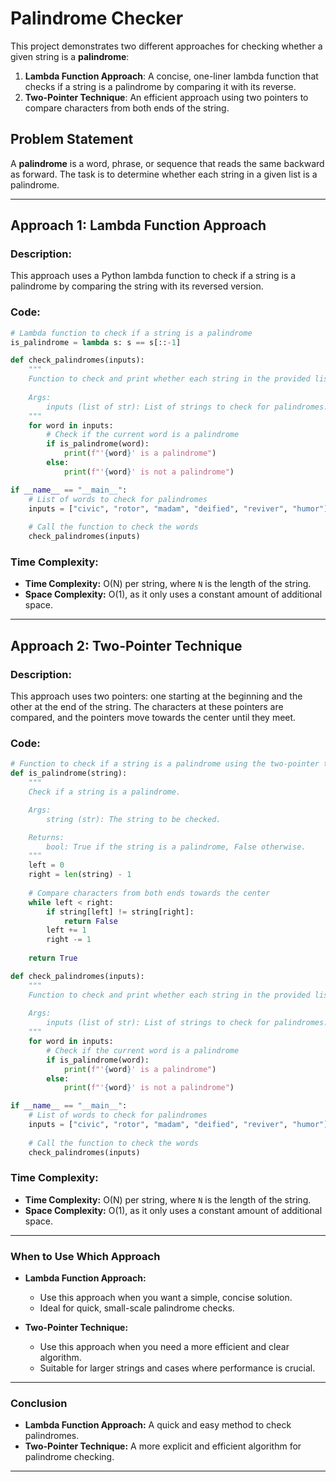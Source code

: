 # Palindrome Checker

This project demonstrates two different approaches for checking whether a given string is a **palindrome**:

1. **Lambda Function Approach**: A concise, one-liner lambda function that checks if a string is a palindrome by comparing it with its reverse.
2. **Two-Pointer Technique**: An efficient approach using two pointers to compare characters from both ends of the string.

## Problem Statement

A **palindrome** is a word, phrase, or sequence that reads the same backward as forward. The task is to determine whether each string in a given list is a palindrome.

---

## Approach 1: Lambda Function Approach

### Description:
This approach uses a Python lambda function to check if a string is a palindrome by comparing the string with its reversed version.

### Code:

```python
# Lambda function to check if a string is a palindrome
is_palindrome = lambda s: s == s[::-1]

def check_palindromes(inputs):
    """
    Function to check and print whether each string in the provided list is a palindrome.
    
    Args:
        inputs (list of str): List of strings to check for palindromes.
    """
    for word in inputs:
        # Check if the current word is a palindrome
        if is_palindrome(word):
            print(f"'{word}' is a palindrome")
        else:
            print(f"'{word}' is not a palindrome")

if __name__ == "__main__":
    # List of words to check for palindromes
    inputs = ["civic", "rotor", "madam", "deified", "reviver", "humor"]
    
    # Call the function to check the words
    check_palindromes(inputs)
```

### Time Complexity:
* **Time Complexity:** O(N) per string, where `N` is the length of the string.
* **Space Complexity:** O(1), as it only uses a constant amount of additional space.

---

## Approach 2: Two-Pointer Technique

### Description:
This approach uses two pointers: one starting at the beginning and the other at the end of the string. The characters at these pointers are compared, and the pointers move towards the center until they meet.

### Code:

```python
# Function to check if a string is a palindrome using the two-pointer technique
def is_palindrome(string):
    """
    Check if a string is a palindrome.

    Args:
        string (str): The string to be checked.

    Returns:
        bool: True if the string is a palindrome, False otherwise.
    """
    left = 0
    right = len(string) - 1
    
    # Compare characters from both ends towards the center
    while left < right:
        if string[left] != string[right]:
            return False
        left += 1
        right -= 1
        
    return True

def check_palindromes(inputs):
    """
    Function to check and print whether each string in the provided list is a palindrome.
    
    Args:
        inputs (list of str): List of strings to check for palindromes.
    """
    for word in inputs:
        # Check if the current word is a palindrome
        if is_palindrome(word):
            print(f"'{word}' is a palindrome")
        else:
            print(f"'{word}' is not a palindrome")

if __name__ == "__main__":
    # List of words to check for palindromes
    inputs = ["civic", "rotor", "madam", "deified", "reviver", "humor"]
    
    # Call the function to check the words
    check_palindromes(inputs)
```

### Time Complexity:
* **Time Complexity:** O(N) per string, where `N` is the length of the string.
* **Space Complexity:** O(1), as it only uses a constant amount of additional space.

---

### When to Use Which Approach

* **Lambda Function Approach:**
  * Use this approach when you want a simple, concise solution.
  * Ideal for quick, small-scale palindrome checks.

* **Two-Pointer Technique:**
  * Use this approach when you need a more efficient and clear algorithm.
  * Suitable for larger strings and cases where performance is crucial.

---

### Conclusion
* **Lambda Function Approach:** A quick and easy method to check palindromes.
* **Two-Pointer Technique:** A more explicit and efficient algorithm for palindrome checking.
---

